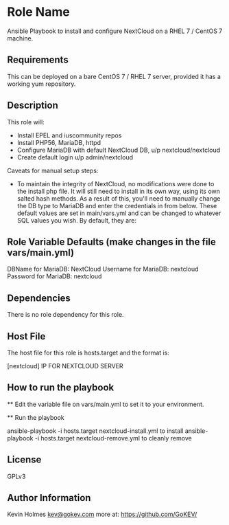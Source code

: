 Role Name
=========

Ansible Playbook to install and configure NextCloud on a RHEL 7 / CentOS 7 machine.

Requirements
------------

This can be deployed on a bare CentOS 7 / RHEL 7 server, provided it has a working yum repository.

Description
------------

This role will: 

- Install EPEL and iuscommunity repos
- Install PHP56, MariaDB, httpd
- Configure MariaDB with default NextCloud DB, u/p nextcloud/nextcloud
- Create default login u/p admin/nextcloud

Caveats for manual setup steps:
- To maintain the integrity of NextCloud, no modifications were done to the install php file.  It will still need to install in its own way, using its own salted hash methods.  As a result of this, you'll need to manually change the DB type to MariaDB and enter the credentials in from below.  These default values are set in main/vars.yml and can be changed to whatever SQL values you wish.  By default, they are:


Role Variable Defaults (make changes in the file vars/main.yml)
--------------

DBName for MariaDB:   NextCloud
Username for MariaDB: nextcloud
Password for MariaDB: nextcloud

Dependencies
------------

There is no role dependency for this role.

Host File
----------

The host file for this role is hosts.target and the format is: 

[nextcloud]
IP FOR NEXTCLOUD SERVER

How to run the playbook
------------------------

**  Edit the variable file on vars/main.yml to set it to your environment. 

** Run the playbook

ansible-playbook -i hosts.target nextcloud-install.yml to install
ansible-playbook -i hosts.target nextcloud-remove.yml to cleanly remove

License
-------

GPLv3

Author Information
------------------

Kevin Holmes <kev@gokev.com> more at: https://github.com/GoKEV/
